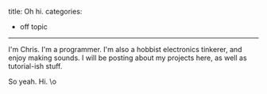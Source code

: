 title: Oh hi.
categories:
- off topic
---


I'm Chris. I'm a programmer. I'm also a hobbist electronics tinkerer, and enjoy making sounds. I will be posting about my projects here, as well as tutorial-ish stuff.

So yeah. Hi. \o